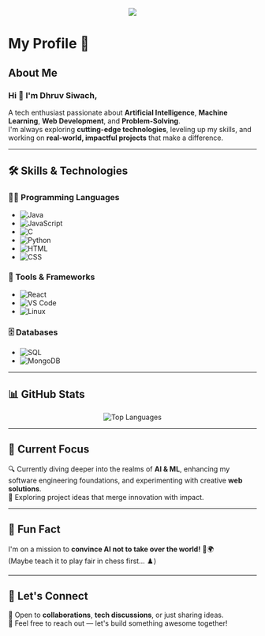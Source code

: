 <p align="center">
    <img src="https://readme-typing-svg.demolab.com/?lines=Eat.%20Sleep.%20Code.%20Repeat&font=Fira%20Code&center=true&width=440&height=45&color=f75c7e&vCenter=true&pause=1000&size=22" />
  </a>
</p>

# My Profile 🚀

## About Me
  
### Hi 👋 I'm Dhruv Siwach,

A tech enthusiast passionate about **Artificial Intelligence**, **Machine Learning**, **Web Development**, and **Problem-Solving**.  
I'm always exploring **cutting-edge technologies**, leveling up my skills, and working on **real-world, impactful projects** that make a difference.

---

## 🛠 Skills & Technologies

### 👨‍💻 Programming Languages 
- ![Java](https://img.shields.io/badge/Java-007396?style=for-the-badge&logo=java&logoColor=white)
- ![JavaScript](https://img.shields.io/badge/JavaScript-F7DF1E?style=for-the-badge&logo=javascript&logoColor=black)
- ![C](https://img.shields.io/badge/C-00599C?style=for-the-badge&logo=c&logoColor=white) 
- ![Python](https://img.shields.io/badge/Python-3776AB?style=for-the-badge&logo=python&logoColor=white)
- ![HTML](https://img.shields.io/badge/HTML5-E34F26?style=for-the-badge&logo=html5&logoColor=white)  
- ![CSS](https://img.shields.io/badge/CSS3-1572B6?style=for-the-badge&logo=css3&logoColor=white)   

### 🔧 Tools & Frameworks
- ![React](https://img.shields.io/badge/React-20232A?style=for-the-badge&logo=react&logoColor=61DAFB)
- ![VS Code](https://img.shields.io/badge/VS%20Code-007ACC?style=for-the-badge&logo=visual-studio-code&logoColor=white)
- ![Linux](https://img.shields.io/badge/Linux-FCC624?style=for-the-badge&logo=linux&logoColor=black)

### 🗄️ Databases
- ![SQL](https://img.shields.io/badge/SQL-316192?style=for-the-badge&logo=microsoft-sql-server&logoColor=white)  
- ![MongoDB](https://img.shields.io/badge/MongoDB-47A248?style=for-the-badge&logo=mongodb&logoColor=white)  

---

## 📊 GitHub Stats

<p align="center">
  <img src="https://github-readme-stats.vercel.app/api/top-langs/?username=dhruvx05&layout=compact&theme=radical" alt="Top Languages" />
</p>

---

## 🌟 Current Focus

🔍 Currently diving deeper into the realms of **AI & ML**, enhancing my software engineering foundations, and experimenting with creative **web solutions**.  
🚀 Exploring project ideas that merge innovation with impact.

---

## 🎉 Fun Fact

I'm on a mission to **convince AI not to take over the world!** 🤖🌍  
(Maybe teach it to play fair in chess first... ♟️)

---

## 🤝 Let's Connect

🚀 Open to **collaborations**, **tech discussions**, or just sharing ideas.  
💬 Feel free to reach out — let's build something awesome together!

